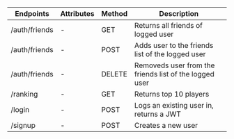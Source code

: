 | Endpoints     | Attributes | Method | Description                                            |
| ------------- | ---------- | ------ | ------------------------------------------------------ |
| /auth/friends | -          | GET    | Returns all friends of logged user                     |
| /auth/friends | -          | POST   | Adds user to the friends list of the logged user       |
| /auth/friends | -          | DELETE | Removeds user from the friends list of the logged user |
| /ranking      | -          | GET    | Returns top 10 players                                 |
| /login        | -          | POST   | Logs an existing user in, returns a JWT                |
| /signup       | -          | POST   | Creates a new user                                     |
